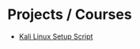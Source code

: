 <!--
# Certifications
-->

# Projects / Courses
- [Kali Linux Setup Script](https://github.com/404Future/Penetration-Testing/blob/main/kali_setup.sh)

<!--
# Skills / Tools
- Bash Scripting
- Kali Linux
-->
